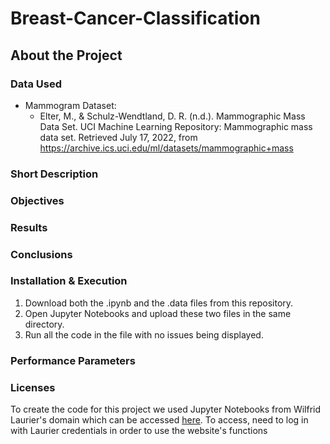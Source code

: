 # Breast-Cancer-Classification

## About the Project
### Data Used

- Mammogram Dataset:
  - Elter, M., & Schulz-Wendtland, D. R. (n.d.). Mammographic Mass Data Set. UCI Machine Learning Repository: Mammographic mass data set. Retrieved July 17, 2022, from https://archive.ics.uci.edu/ml/datasets/mammographic+mass

### Short Description

### Objectives

### Results

### Conclusions

### Installation & Execution
1. Download both the .ipynb and the .data files from this repository.
2. Open Jupyter Notebooks and upload these two files in the same directory.
3. Run all the code in the file with no issues being displayed.

### Performance Parameters


### Licenses
To create the code for this project we used Jupyter Notebooks from Wilfrid Laurier's domain which can be accessed [here](https://wlu.syzygy.ca).
To access, need to log in with Laurier credentials in order to use the website's functions 
